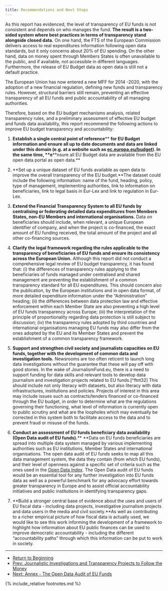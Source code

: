 ```yaml
---
title: Recommendations and Next Steps
---
```


As this report has evidenced, the level of transparency of EU funds is not consistent and depends on who manages the fund. **The result is a two-sided system where best practices in terms of transparency stand alongside closed data.** On one hand, the FTS of the European Commission delivers access to real expenditures information following open data standards, but it only concerns about 20% of EU spending. On the other hand, data on money spent through Members States is often unavailable to the public, and if available, not accessible in different languages. Furthermore, the release of EU Budget data as open data is still not a default practice.

The European Union has now entered a new MFF for 2014 -2020, with the adoption of a new financial regulation, defining new funds and transparency rules. However, structural barriers still remain, preventing an effective transparency of all EU funds and public accountability of all managing authorities.

Therefore, based on the EU budget mechanisms analysis, related transparency rules, and a preliminary assessment of effective EU budget and funds data availability, this report recommend the following actions to improve EU budget transparency and accountability:

1.  **Establish a single central point of reference**** ****for EU Budget information** and ensure all up to date documents and data are linked under this domain (e.g. at a website such as [ec.europa.eu/budget](http://ec.europa.eu/budget)). In the same time, **e****nsure all EU Budget data are available from the EU open data portal as open data.**

1.  **Set up a unique dataset of EU funds available as open data to improve the overall transparency of the EU budget.**The dataset could include the following information: name of the fund, heading, policy, type of management, implementing authorities, link to information on beneficiaries, link to legal basis in Eur-Lex and link to regulation in Eur-Lex.

1.  **Extend the Financial Transparency System to all EU funds by centralising or federating detailed data expenditures from Members States, non-EU Members and international organisations.** Data on beneficiaries should include, when relevant, a unique European identifier of company, and when the project is co-financed, the exact amount of EU funding received, the total amount of the project and all other co-financing sources.

1.  **Clarify the legal framework regarding the rules applicable to the transparency of beneficiaries of EU funds and ensure its consistency across the European Union.** Although this report did not conduct a comprehensive legal review of EU budget transparency, it has found that: (i) the differences of transparency rules applying to the beneficiaries of funds managed under centralised and shared management are preventing the establishment of a common transparency standard for all EU expenditures. This should concern also the publication, by the European institutions and in open data format, of more detailed expenditure information under the “Administration” heading; (ii) the differences between data protection law and effective enforcement within each Member State are also preventing a high level of EU funds transparency across Europe; (iii) the interpretation of the principle of proportionality regarding data protection is still subject to discussion; (iv) the transparency rules adopted by third countries and international organisations managing EU funds may also differ from the ones adopted by the EU and its Member States and prevent the establishment of a common transparency framework.

1.  **Support and strengthen civil society and journalists capacities on EU funds, together with the development of common data and investigation tools.** Newsrooms are too often reticent to launch long data investigations without the guarantee that these will pay off with good stories. In the wake of JournalismFund.eu, there is a need to support funding for data skills and relevant tools to develop data journalism and investigation projects related to EU funds.[^ftnt32] This should include not only literacy with datasets, but also literacy with data infrastructures, institutions and policies. Projects of interest in this area may include issues such as contracts/tenders financed or co-financed through the EU budget, in order to determine what are the regulations governing their functioning, what level of information is currently open to public scrutiny and what are the loopholes which may eventually be corrected in this system both to facilitate access to the data and to prevent fraud or misuse of the funds.

1.  **Conduct an assessment of EU funds beneficiary data availability (Open Data audit of EU funds).**** **Data on EU funds beneficiaries are spread into multiple data system managed by various implementing authorities such as EU institutions, Member States and international organisations. The open data audit of EU funds seeks to map all this data management system, the data they contain (from which EU funds), and their level of openness against a specific set of criteria such as the ones used in the [Open Data Index](http://index.okfn.org/). The Open Data audit of EU funds would be an essential tool for any further investigation into EU funds data as well as a powerful benchmark for any advocacy effort towards greater transparency in Europe and to assist official accountability initiatives and public institutions in identifying transparency gaps.

1.  **Build a stronger central base of evidence about the uses and users of EU fiscal data - including data projects, investigative journalism projects and data users in the media and civil society.**As well as contributing to a richer empirical picture of how fiscal data is actually used, we would like to see this work informing the development of a framework to highlight how information about EU public finances can be used to improve democratic accountability - including the different “accountability paths” through which this information can be put to work in society.

* * * * *

- [Return to Beginning](../)
- [Prev: Journalistic Investigations and Transparency Projects to Follow the Money](../research/)
- [Next: Annex - The Open Data Audit of EU Funds](../datasets/)

{% include_relative footnotes.md %}
